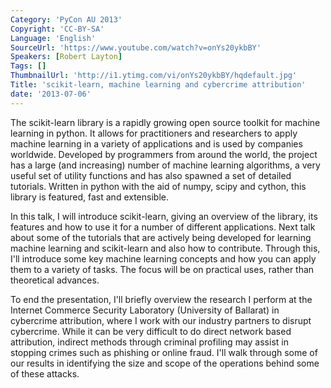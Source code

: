 ```yaml
---
Category: 'PyCon AU 2013'
Copyright: 'CC-BY-SA'
Language: 'English'
SourceUrl: 'https://www.youtube.com/watch?v=onYs20ykbBY'
Speakers: [Robert Layton]
Tags: []
ThumbnailUrl: 'http://i1.ytimg.com/vi/onYs20ykbBY/hqdefault.jpg'
Title: 'scikit-learn, machine learning and cybercrime attribution'
date: '2013-07-06'
---
```

The scikit-learn library is a rapidly growing open source toolkit for machine learning in python. It allows for practitioners and researchers to apply machine learning in a variety of applications and is used by companies worldwide. Developed by programmers from around the world, the project has a large (and increasing) number of machine learning algorithms, a very useful set of utility functions and has also spawned a set of detailed tutorials. Written in python with the aid of numpy, scipy and cython, this library is featured, fast and extensible.

In this talk, I will introduce scikit-learn, giving an overview of the library, its features and how to use it for a number of different applications. Next talk about some of the tutorials that are actively being developed for learning machine learning and scikit-learn and also how to contribute. Through this, I'll introduce some key machine learning concepts and how you can apply them to a variety of tasks. The focus will be on practical uses, rather than theoretical advances.

To end the presentation, I'll briefly overview the research I perform at the Internet Commerce Security Laboratory (University of Ballarat) in cybercrime attribution, where I work with our industry partners to disrupt cybercrime. While it can be very difficult to do direct network based attribution, indirect methods through criminal profiling may assist in stopping crimes such as phishing or online fraud. I'll walk through some of our results in identifying the size and scope of the operations behind some of these attacks.